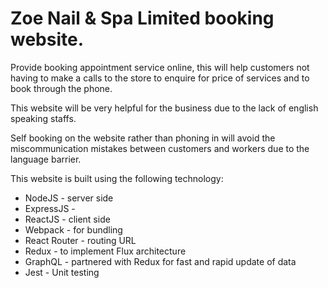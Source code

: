 # Zoe Nail & Spa Limited booking website.

Provide booking appointment service online, this will help customers not having to make a calls to the store to enquire for price of services and to book through the phone.  
 
This website will be very helpful for the business due to the lack of english speaking staffs.  
 
Self booking on the website rather than phoning in will avoid the miscommunication mistakes between customers and workers due to the language barrier.

This website is built using the following technology:
- NodeJS - server side
- ExpressJS - 
- ReactJS - client side
- Webpack - for bundling
- React Router - routing URL
- Redux - to implement Flux architecture
- GraphQL - partnered with Redux for fast and rapid update of data
- Jest - Unit testing